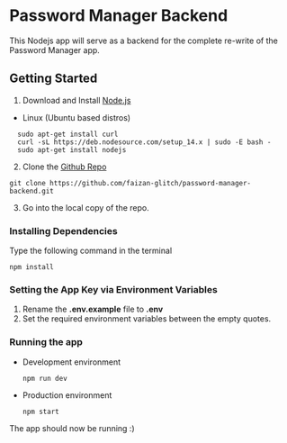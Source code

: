 # Password Manager Backend
This Nodejs app will serve as a backend for the complete re-write of the Password Manager app.
## Getting Started
1. Download and Install [Node.js](https://nodejs.org/en/download/)
  * Linux (Ubuntu based distros)
  ```console
    sudo apt-get install curl
    curl -sL https://deb.nodesource.com/setup_14.x | sudo -E bash -
    sudo apt-get install nodejs
  ```
2. Clone the [Github Repo](https://github.com/faizan-glitch/password-manager-backend)
  ```properties
  git clone https://github.com/faizan-glitch/password-manager-backend.git
  ```
3. Go into the local copy of the repo.
### Installing Dependencies
Type the following command in the terminal
 ```properties
 npm install
 ```
### Setting the App Key via Environment Variables
1. Rename the **.env.example** file to **.env**
2. Set the required environment variables between the empty quotes. 
### Running the app
  * Development environment
    ```properties
    npm run dev
    ```
  * Production environment
    ```properties
    npm start
    ```
The app should now be running :)
